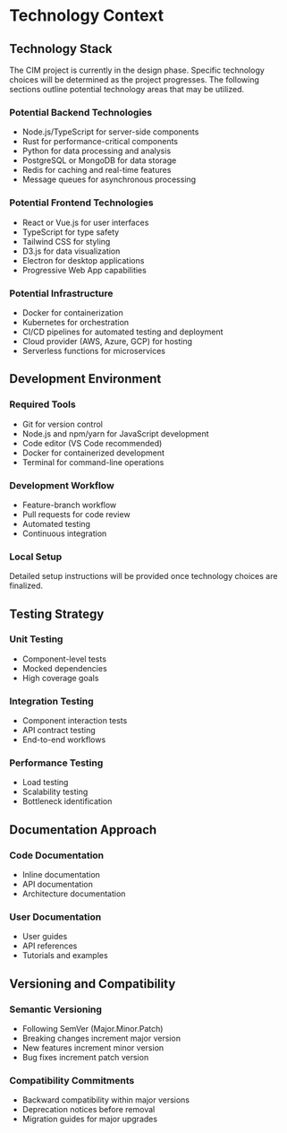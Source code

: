# Technology Context

## Technology Stack

The CIM project is currently in the design phase. Specific technology choices will be determined as the project progresses. The following sections outline potential technology areas that may be utilized.

### Potential Backend Technologies
- Node.js/TypeScript for server-side components
- Rust for performance-critical components
- Python for data processing and analysis
- PostgreSQL or MongoDB for data storage
- Redis for caching and real-time features
- Message queues for asynchronous processing

### Potential Frontend Technologies
- React or Vue.js for user interfaces
- TypeScript for type safety
- Tailwind CSS for styling
- D3.js for data visualization
- Electron for desktop applications
- Progressive Web App capabilities

### Potential Infrastructure
- Docker for containerization
- Kubernetes for orchestration
- CI/CD pipelines for automated testing and deployment
- Cloud provider (AWS, Azure, GCP) for hosting
- Serverless functions for microservices

## Development Environment

### Required Tools
- Git for version control
- Node.js and npm/yarn for JavaScript development
- Code editor (VS Code recommended)
- Docker for containerized development
- Terminal for command-line operations

### Development Workflow
- Feature-branch workflow
- Pull requests for code review
- Automated testing
- Continuous integration

### Local Setup
Detailed setup instructions will be provided once technology choices are finalized.

## Testing Strategy

### Unit Testing
- Component-level tests
- Mocked dependencies
- High coverage goals

### Integration Testing
- Component interaction tests
- API contract testing
- End-to-end workflows

### Performance Testing
- Load testing
- Scalability testing
- Bottleneck identification

## Documentation Approach

### Code Documentation
- Inline documentation
- API documentation
- Architecture documentation

### User Documentation
- User guides
- API references
- Tutorials and examples

## Versioning and Compatibility

### Semantic Versioning
- Following SemVer (Major.Minor.Patch)
- Breaking changes increment major version
- New features increment minor version
- Bug fixes increment patch version

### Compatibility Commitments
- Backward compatibility within major versions
- Deprecation notices before removal
- Migration guides for major upgrades 